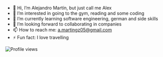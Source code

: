- 👋 Hi, I’m Alejandro Martín, but just call me Alex
- 👀 I’m interested in going to the gym, reading and some coding
- 🌱 I’m currently learning software engineering, german and side skills
- 💪 I’m looking forward to collaborating in companies
- 📫 How to reach me: a.martingz05@gmail.com
- ⚡ Fun fact: I love travelling

![Profile views](https://komarev.com/ghpvc/?username=AlexMG-05)
<!---
AlexMG-05/AlexMG-05 is a ✨ special ✨ repository because its `README.md` (this file) appears on your GitHub profile.
You can click the Preview link to take a look at your changes.
--->
